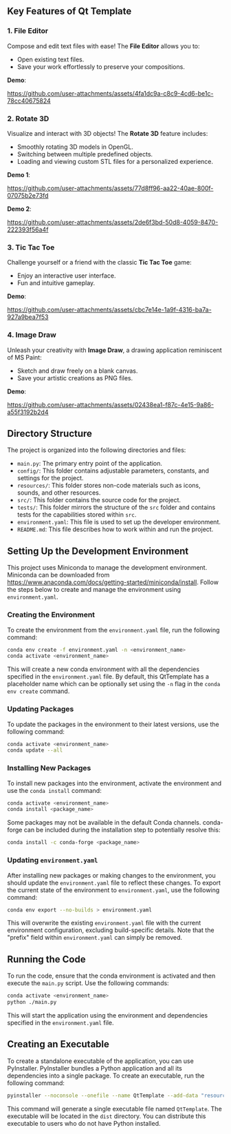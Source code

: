 ## Key Features of Qt Template

### 1. File Editor
Compose and edit text files with ease! The **File Editor** allows you to:
- Open existing text files.
- Save your work effortlessly to preserve your compositions.

**Demo**:  

https://github.com/user-attachments/assets/4fa1dc9a-c8c9-4cd6-be1c-78cc40675824


### 2. Rotate 3D
Visualize and interact with 3D objects! The **Rotate 3D** feature includes:
- Smoothly rotating 3D models in OpenGL.
- Switching between multiple predefined objects.
- Loading and viewing custom STL files for a personalized experience.

**Demo 1**:  

https://github.com/user-attachments/assets/77d8ff96-aa22-40ae-800f-07075b2e73fd

**Demo 2**:  

https://github.com/user-attachments/assets/2de6f3bd-50d8-4059-8470-222393f56a4f

### 3. Tic Tac Toe
Challenge yourself or a friend with the classic **Tic Tac Toe** game:
- Enjoy an interactive user interface.
- Fun and intuitive gameplay.

**Demo**:  

https://github.com/user-attachments/assets/cbc7e14e-1a9f-4316-ba7a-927a9bea7f53

### 4. Image Draw
Unleash your creativity with **Image Draw**, a drawing application reminiscent of MS Paint:
- Sketch and draw freely on a blank canvas.
- Save your artistic creations as PNG files.

**Demo**:  

https://github.com/user-attachments/assets/02438ea1-f87c-4e15-9a86-a55f3192b2d4


## Directory Structure

The project is organized into the following directories and files:

- `main.py`: The primary entry point of the application.
- `config/`: This folder contains adjustable parameters, constants, and settings for the project.
- `resources/`: This folder stores non-code materials such as icons, sounds, and other resources.
- `src/`: This folder contains the source code for the project.
- `tests/`: This folder mirrors the structure of the `src` folder and contains tests for the capabilities stored within `src`.
- `environment.yaml`: This file is used to set up the developer environment.
- `README.md`: This file describes how to work within and run the project.

## Setting Up the Development Environment

This project uses Miniconda to manage the development environment.  Miniconda can be downloaded from https://www.anaconda.com/docs/getting-started/miniconda/install.  Follow the steps below to create and manage the environment using `environment.yaml`.

### Creating the Environment

To create the environment from the `environment.yaml` file, run the following command:

```sh
conda env create -f environment.yaml -n <environment_name>
conda activate <environment_name>
```

This will create a new conda environment with all the dependencies specified in the `environment.yaml` file.  By default, this QtTemplate has a placeholder name which can be optionally set using the `-n` flag in the `conda env create` command.

### Updating Packages

To update the packages in the environment to their latest versions, use the following command:

```sh
conda activate <environment_name>
conda update --all
```

### Installing New Packages

To install new packages into the environment, activate the environment and use the `conda install` command:

```sh
conda activate <environment_name>
conda install <package_name>
```

Some packages may not be available in the default Conda channels.  conda-forge can be included during the installation step to potentially resolve this:

```sh
conda install -c conda-forge <package_name>
```

### Updating `environment.yaml`

After installing new packages or making changes to the environment, you should update the `environment.yaml` file to reflect these changes.  To export the current state of the environment to `environment.yaml`, use the following command:

```sh
conda env export --no-builds > environment.yaml
```

This will overwrite the existing `environment.yaml` file with the current environment configuration, excluding build-specific details.  Note that the "prefix" field within `environment.yaml` can simply be removed.

## Running the Code

To run the code, ensure that the conda environment is activated and then execute the `main.py` script. Use the following commands:

```sh
conda activate <environment_name>
python ./main.py
```

This will start the application using the environment and dependencies specified in the `environment.yaml` file.

## Creating an Executable

To create a standalone executable of the application, you can use PyInstaller.  PyInstaller bundles a Python application and all its dependencies into a single package.  To create an executable, run the following command:

```sh
pyinstaller --noconsole --onefile --name QtTemplate --add-data "resources/*;resources" ./main.py
```

This command will generate a single executable file named `QtTemplate`. The executable will be located in the `dist` directory. You can distribute this executable to users who do not have Python installed.
